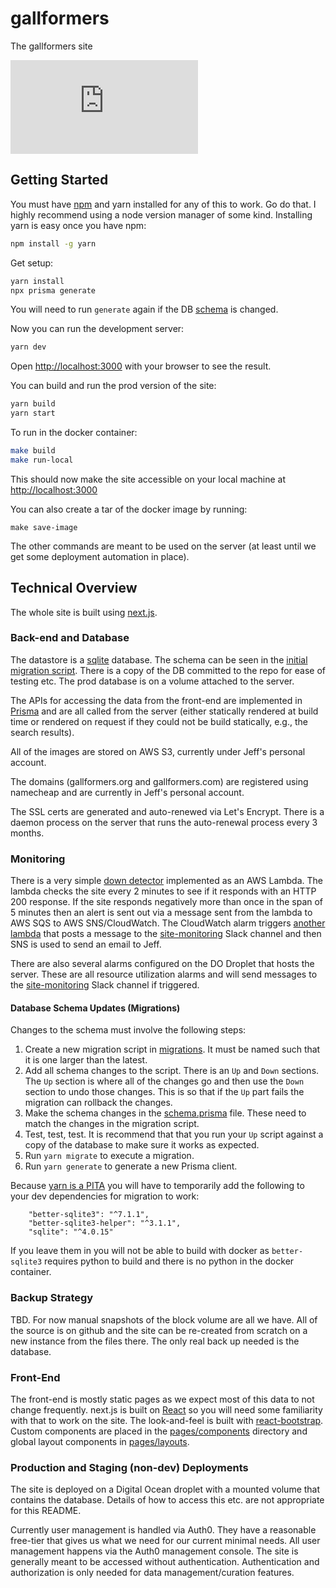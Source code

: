 # gallformers
The gallformers site

[![type-coverage](https://img.shields.io/badge/dynamic/json.svg?label=type-coverage&prefix=%E2%89%A5&suffix=%&query=$.typeCoverage.atLeast&uri=https%3A%2F%2Fraw.githubusercontent.com%2Fplantain-00%2Ftype-coverage%2Fmaster%2Fpackage.json)](https://github.com/jeffdc/gallformers)

## Getting Started
You must have [npm](https://www.npmjs.com/get-npm) and yarn installed for any of this to work. Go do that. I highly recommend using a node version manager of some kind.
Installing yarn is easy once you have npm:
```bash
npm install -g yarn
```

Get setup:
```bash
yarn install
npx prisma generate
```

You will need to run `generate` again if the DB [schema](prisma/schema.prisma) is changed.

Now you can run the development server:
```bash
yarn dev
```
Open [http://localhost:3000](http://localhost:3000) with your browser to see the result.

You can build and run the prod version of the site:
```bash
yarn build
yarn start
```
To run in the docker container:
```bash
make build
make run-local
```
This should now make the site accessible on your local machine at [http://localhost:3000](http://localhost:3000)

You can also create a tar of the docker image by running:
```
make save-image
```

The other commands are meant to be used on the server (at least until we get some deployment automation in place).

## Technical Overview
The whole site is built using [next.js](nextjs.org/). 

### Back-end and Database
The datastore is a [sqlite](https://sqlite.org/index.html) database. The schema can be seen in the [initial migration script](migrations/001-gallformers.sql). There is a copy of the DB committed to the repo for ease of testing etc. The prod database is on a volume attached to the server.

The APIs for accessing the data from the front-end are implemented in [Prisma](https://www.prisma.io/) and are all called from the server (either statically rendered at build time or rendered on request if they could not be build statically, e.g., the search results).

All of the images are stored on AWS S3, currently under Jeff's personal account. 

The domains (gallformers.org and gallformers.com) are registered using namecheap and are currently in Jeff's personal account.

The SSL certs are generated and auto-renewed via Let's Encrypt. There is a daemon process on the server that runs the auto-renewal process every 3 months.

### Monitoring
There is a very simple [down detector](lambdas/gallformers_downdetector.js) implemented as an AWS Lambda. The lambda checks the site every 2 minutes to see if it responds with an HTTP 200 response. If the site responds negatively more than once in the span of 5 minutes then an alert is sent out via a message sent from the lambda to AWS SQS to AWS SNS/CloudWatch. The CloudWatch alarm triggers [another lambda](lambdas/snsToSlack.js) that posts a message to the [site-monitoring](https://gallformerdat-m1g8137.slack.com/archives/C01DGA0E9EX) Slack channel and then SNS is used to send an email to Jeff.

There are also several alarms configured on the DO Droplet that hosts the server. These are all resource utilization alarms and will send messages to the [site-monitoring](https://gallformerdat-m1g8137.slack.com/archives/C01DGA0E9EX) Slack channel if triggered.

#### Database Schema Updates (Migrations)
Changes to the schema must involve the following steps:

1. Create a new migration script in [migrations](migrations). It must be named such that it is one larger than the latest.
1. Add all schema changes to the script. There is an `Up` and `Down` sections. The `Up` section is where all of the changes go and then use the `Down` section to undo those changes. This is so that if the `Up` part fails the migration can rollback the changes.
1. Make the schema changes in the [schema.prisma](prisma/schema.prisma) file. These need to match the changes in the migration script.
1. Test, test, test. It is recommend that that you run your `Up` script against a copy of the database to make sure it works as expected.
1. Run `yarn migrate` to execute a migration.
1. Run `yarn generate` to generate a new Prisma client.

Because [yarn is a PITA](https://github.com/yarnpkg/yarn/issues/3630) you will have to temporarily add the following to your dev dependencies for migration to work:
```
    "better-sqlite3": "^7.1.1",
    "better-sqlite3-helper": "^3.1.1",
    "sqlite": "^4.0.15"
```

If you leave them in you will not be able to build with docker as `better-sqlite3` requires python to build and there is no python in the docker container.

### Backup Strategy
TBD. For now manual snapshots of the block volume are all we have. All of the source is on github and the site can be re-created from scratch on a new instance from the files there. The only real back up needed is the database.

### Front-End
The front-end is mostly static pages as we expect most of this data to not change frequently.  next.js is built on [React](https://reactjs.org/) so you will need some familiarity with that to work on the site. The look-and-feel is built with [react-bootstrap](https://react-bootstrap.github.io/). Custom components are placed in the [pages/components](pages/components) directory and global layout components in [pages/layouts](pages/layouts). 

### Production and Staging (non-dev) Deployments
The site is deployed on a Digital Ocean droplet with a mounted volume that contains the database. Details of how to access this etc. are not appropriate for this README.

Currently user management is handled via Auth0. They have a reasonable free-tier that gives us what we need for our current minimal needs. All user management happens via the Auth0 management console. The site is generally meant to be accessed without authentication. Authentication and authorization is only needed for data management/curation features.
